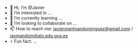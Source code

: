 - 👋 Hi, I’m @Javier
- 👀 I’m interested in ...
- 🌱 I’m currently learning ...
- 💞️ I’m looking to collaborate on ...
- 📫 How to reach me: javiermantoandominguez@gmail.com / javmandom@alu.edu.gva.es
- ⚡ Fun fact: ...

<!---
javier132006/javier132006 is a ✨ special ✨ repository because its `README.md` (this file) appears on your GitHub profile.
You can click the Preview link to take a look at your changes.
--->
